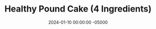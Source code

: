 ---
layout: post
title:  "Healthy Pound Cake (4 Ingredients)"
date:   2024-01-10 00:00:00 -05000
categories: 
- Recipes
- Meme Recipes
permalink: /recipes/pound-cake
image: /assets/Food/Meme/Pound/pound-cover.jpg
ing: pound-ing
facts: pound-facts
Prep: 10
Rest: 
Cook: 30
Source1: 
Source2: 
Description: A traditional pound cake is made with a pound each of eggs, sugar, butter, and flour; that's it. I wanted to create a healthier version with equal parts of 4 ingredients, so I came up with this. I made this as a joke, but it works wells as a better 4 ingredient healthy cake. As to not end up with something massive, I used only a quarter pound of everything, so at least it's a pound total of raw ingredients.
Instructions: 
- In a food processor, blend together all the ingredients everything is finely chopped and mixed, about 2 minutes<br><br>
- <center><img src="/assets/Food/Meme/Pound/pound-1.jpg" alt="" class="instruction-image"></center><br>

- Transfer to a parchment lined and sprayed 9x5" loaf pan<br><br>

- Bake in a preheated 350F oven for about 30 minutes or until a toothpick comes out almost clean, and internal temperature is around 205F.  Transfer to a wire rack to cool completely<br><br>
- <center><img src="/assets/Food/Meme/Pound/pound-3.jpg" alt="" class="instruction-image"></center><br>

- Slice into 12 thin slices (or 3 thick slices for breakfast). Flash free on a plate, before transferring to the freezer to store indefinitely
---